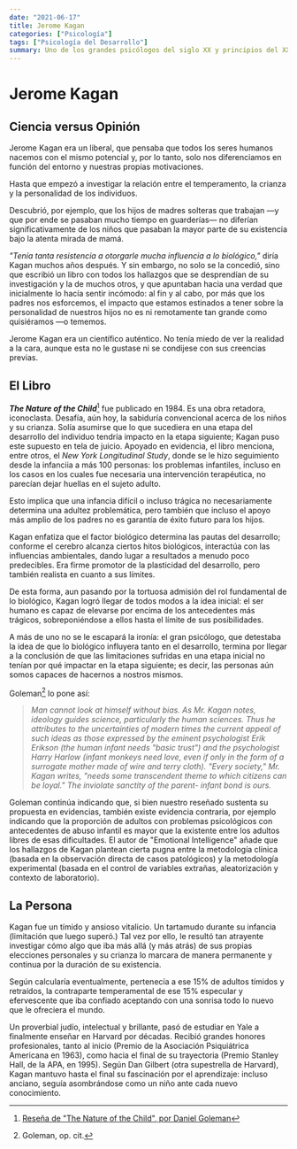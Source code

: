 ```yaml
---
date: "2021-06-17"
title: Jerome Kagan
categories: ["Psicología"]
tags: ["Psicología del Desarrollo"]
summary: Uno de los grandes psicólogos del siglo XX y principios del XXI ha trascendido. Algunas líneas acerca de su obra y su perfil.
---
```


# Jerome Kagan

## Ciencia versus Opinión

Jerome Kagan era un liberal, que pensaba que todos los seres humanos nacemos con el mismo potencial y, por lo tanto, solo nos diferenciamos en función del entorno y nuestras propias motivaciones. 

Hasta que empezó a investigar la relación entre el temperamento, la crianza y la personalidad de los individuos. 

Descubrió, por ejemplo, que los hijos de madres solteras que trabajan —y que por ende se pasaban mucho tiempo en guarderías— no diferían significativamente de los niños que pasaban la mayor parte de su existencia bajo la atenta mirada de mamá. 

*"Tenía tanta resistencia a otorgarle mucha influencia a lo biológico,"* diría Kagan muchos años después. Y sin embargo, no solo se la concedió, sino que escribió un libro con todos los hallazgos que se desprendían de su investigación y la de muchos otros, y que apuntaban hacia una verdad que inicialmente lo hacía sentir incómodo: al fin y al cabo, por más que los padres nos esforcemos, el impacto que estamos estinados a tener sobre la personalidad de nuestros hijos no es ni remotamente tan grande como quisiéramos —o tememos. 

Jerome Kagan era un científico auténtico. No tenía miedo de ver la realidad a la
cara, aunque esta no le gustase ni se condijese con sus creencias previas.

## El Libro

***The Nature of the Child***[^1] fue publicado en 1984. Es una obra retadora,
iconoclasta. Desafía, aún hoy, la sabiduría convencional acerca de los niños y su crianza. Solía asumirse que lo que sucediera en una etapa del desarrollo del
individuo tendría impacto en la etapa siguiente; Kagan puso este supuesto en tela de juicio. Apoyado en evidencia, el libro menciona, entre otros, el *New York Longitudinal Study*, donde se le hizo seguimiento desde la infanciia a más 100 personas: los problemas infantiles, incluso en los casos en los cuales fue necesaria una intervención terapéutica, no parecían dejar huellas en el sujeto adulto. 

Esto implica que una infancia difícil o incluso trágica no necesariamente determina una adultez problemática, pero también que incluso el apoyo más amplio de los padres no es garantía de éxito futuro para los hijos. 

Kagan enfatiza que el factor biológico determina las pautas del desarrollo; conforme el cerebro alcanza ciertos hitos biológicos, interactúa con las influencias ambientales, dando lugar a resultados a menudo poco predecibles. Era firme promotor de la plasticidad del desarrollo, pero también realista en cuanto a sus límites.

De esta forma, aun pasando por la tortuosa admisión del rol fundamental de lo
biológico, Kagan logró llegar de todos modos a la idea inicial: el ser humano es
capaz de elevarse por encima de los antecedentes más trágicos, sobreponiéndose
a ellos hasta el límite de sus posibilidades. 

A más de uno no se le escapará la ironía: el gran psicólogo, que detestaba la idea de que lo biológico influyera tanto en el desarrollo, termina por llegar a la conclusión de que las limitaciones sufridas en una etapa inicial no tenían por qué impactar en la etapa siguiente; es decir, las personas aún somos capaces de hacernos a nostros mismos.

Goleman[^2] lo pone así:

> *Man cannot look at himself without bias. As Mr. Kagan notes, ideology guides
science, particularly the human sciences. Thus he attributes to the uncertainties of modern times the current appeal of such ideas as those expressed by the eminent psychologist Erik Erikson (the human infant needs "basic trust") and the psychologist Harry Harlow (infant monkeys need love, even if only in the form of a surrogate mother made of wire and terry cloth). "Every society," Mr. Kagan writes, "needs some transcendent theme to which citizens can be loyal." The inviolate sanctity of the parent- infant bond is ours.*

Goleman continúa indicando que, si bien nuestro reseñado sustenta su propuesta en evidencias, también existe evidencia contraria, por ejemplo indicando que la proporción de  adultos con problemas psicológicos con antecedentes de abuso infantil es mayor que la existente entre los adultos libres de esas dificultades. El autor de "Emotional Intelligence" añade que los hallazgos de Kagan plantean cierta pugna entre la metodología clínica (basada en la observación directa de casos patológicos) y la metodología experimental (basada en el control de variables extrañas, aleatorización y contexto de laboratorio).

## La Persona

Kagan fue un tímido y ansioso vitalicio. Un tartamudo durante su infancia
(limitación que luego superó.) Tal vez por ello, le resultó tan atrayente
investigar cómo algo que iba más allá (y más atrás) de sus propias elecciones personales y su crianza lo marcara de manera permanente y continua por la duración de su existencia.

Según calcularía eventualmente, pertenecía a ese 15% de adultos tímidos y retraídos, la contraparte temperamental de ese 15% especular y efervescente que iba confiado aceptando con una sonrisa todo lo nuevo que le ofreciera el mundo.

Un proverbial judío, intelectual y brillante, pasó de estudiar en Yale a finalmente enseñar en Harvard por décadas. Recibió grandes honores profesionales, tanto al inicio (Premio de la Asociación Psiquiátrica Americana en 1963), como hacia el final de su trayectoria (Premio Stanley Hall, de la APA, en 1995). Según Dan Gilbert (otra supestrella de Harvard), Kagan mantuvo hasta el final su fascinación por el aprendizaje: incluso anciano, seguía asombrándose como un niño ante cada nuevo conocimiento.









[^1]:[Reseña de "The Nature of the Child", por Daniel
Goleman](https://www.nytimes.com/1984/11/18/books/not-the-father-of-the-man.html)
[^2]: Goleman, op. cit. 
